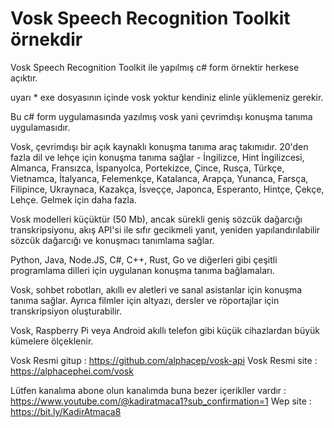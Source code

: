 # Vosk Speech Recognition Toolkit  örnekdir
Vosk Speech Recognition Toolkit ile yapılmış c# form örnektir herkese açıktır.

uyarı * exe dosyasının içinde vosk yoktur kendiniz elinle yüklemeniz gerekir.

Bu c# form uygulamasında yazılmış vosk yani çevrimdışı konuşma tanıma uygulamasıdır.



Vosk, çevrimdışı bir açık kaynaklı konuşma tanıma araç takımıdır. 20'den fazla dil ve lehçe için konuşma tanıma sağlar - İngilizce, Hint İngilizcesi, Almanca, Fransızca, İspanyolca, Portekizce, Çince, Rusça, Türkçe, Vietnamca, İtalyanca, Felemenkçe, Katalanca, Arapça, Yunanca, Farsça, Filipince, Ukraynaca, Kazakça, İsveççe, Japonca, Esperanto, Hintçe, Çekçe, Lehçe. Gelmek için daha fazla.

Vosk modelleri küçüktür (50 Mb), ancak sürekli geniş sözcük dağarcığı transkripsiyonu, akış API'si ile sıfır gecikmeli yanıt, yeniden yapılandırılabilir sözcük dağarcığı ve konuşmacı tanımlama sağlar.

Python, Java, Node.JS, C#, C++, Rust, Go ve diğerleri gibi çeşitli programlama dilleri için uygulanan konuşma tanıma bağlamaları.

Vosk, sohbet robotları, akıllı ev aletleri ve sanal asistanlar için konuşma tanıma sağlar. Ayrıca filmler için altyazı, dersler ve röportajlar için transkripsiyon oluşturabilir.

Vosk, Raspberry Pi veya Android akıllı telefon gibi küçük cihazlardan büyük kümelere ölçeklenir.

Vosk Resmi gitup : https://github.com/alphacep/vosk-api
Vosk Resmi site  : https://alphacephei.com/vosk

Lütfen kanalıma abone olun kanalımda buna bezer içerikller vardır : https://www.youtube.com/@kadiratmaca1?sub_confirmation=1
Wep site : https://bit.ly/KadirAtmaca8
